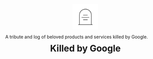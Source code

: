 <div style="text-align: center; height: 80px;">
  <img src="assets/tombstone.png" alt="tombstone" style="height: 80px; width: 80px">
  <h1>Killed by Google</h1>
</div>

A tribute and log of beloved products and services killed by Google.
